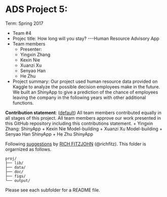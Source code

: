 # ADS Project 5: 

Term: Spring 2017

+ Team #4
+ Projec title: How long will you stay? ---Human Resource Advisory App
+ Team members
	+ Presenter:
	+ Yingxin Zhang
	+ Kexin Nie
	+ Xuanzi Xu
	+ Senyao Han
	+ He Zhu
+ Project summary: Our project used human resource data provided on Kaggle to analyze the possible decision employees make in the future. We built an ShinyApp to give a prediction of the chance of employees leaving the company in the following years with other additional functions. 
	
**Contribution statement**: ([default](doc/a_note_on_contributions.md)) All team members contributed equally in all stages of this project. All team members approve our work presented in this GitHub repository including this contributions statement. 
	+ Yingxin Zhang: ShinyApp
	+ Kexin Nie Model-building
	+ Xuanzi Xu  Model-building
	+ Senyao Han  ShinyApp
	+ He Zhu ShinyApp

Following [suggestions](http://nicercode.github.io/blog/2013-04-05-projects/) by [RICH FITZJOHN](http://nicercode.github.io/about/#Team) (@richfitz). This folder is orgarnized as follows.

```
proj/
├── lib/
├── data/
├── doc/
├── figs/
└── output/
```

Please see each subfolder for a README file.
